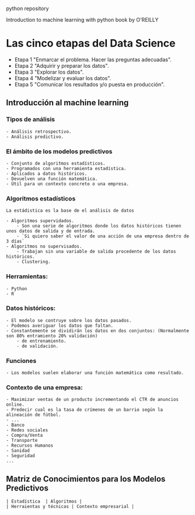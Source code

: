 python repository 

Introduction to machine learning with python book by O'REILLY


# Las cinco etapas del Data Science

 - Etapa 1 "Enmarcar el problema. Hacer las preguntas adecuadas".
 - Etapa 2 "Adquirir y preparar los datos".
 - Etapa 3 "Explorar los datos".
 - Etapa 4 "Modelizar y evaluar los datos".
 - Etapa 5 "Comunicar los resultados y/o puesta en producción".

 ## Introducción al machine learning

 ### Tipos de análisis
    - Análisis retrospectivo.
    - Análisis predictivo.

### El ámbito de los modelos predictivos
    - Conjunto de algoritmos estadísticos.
    - Programados con una herramienta estadística.
    - Aplicados a datos históricos.
    - Devuelven una función matemática.
    - Útil para un contexto concreto o una empresa.

### Algoritmos estadísticos
`La estádistica es la base de el análisis de datos`

    - Algoritmos supervidados. 
        - Son una serie de algoritmos donde los datos históricos tienen unos datos de salida y de entrada.
        - `Si quiero saber el valor de una acción de una empresa dentro de 3 días`
    - Algoritmos no supervisados. 
        - Trabajan sin una variable de salida procedente de los datos históricos.
        - Clustering.

### Herramientas:
    - Python
    - R
    
### Datos históricos:
    - El modelo se contruye sobre los datos pasados.
    - Podemos averiguar los datos que faltan.
    - Constantemente se dividirán los datos en dos conjuntos: (Normalmente son 80% entramiento 20% validación)
        - de entrenamiento.
        - de validación.

### Funciones
    - Los modelos suelen elaborar una función matemática como resultado.

### Contexto de una empresa: 
    - Maximizar ventas de un producto incrementando el CTR de anuncios online.
    - Predecir cual es la tasa de crímenes de un barrio según la alineación de fútbol.
    - ...
    - Banco
    - Redes sociales
    - Compra/Venta
    - Transporte
    - Recursos Humanos
    - Sanidad
    - Seguridad
    ...

## Matriz de Conocimientos para los Modelos Predictivos

    | Estadística  | Algoritmos |
    | Herraientas y técnicas | Contexto empresarial |


